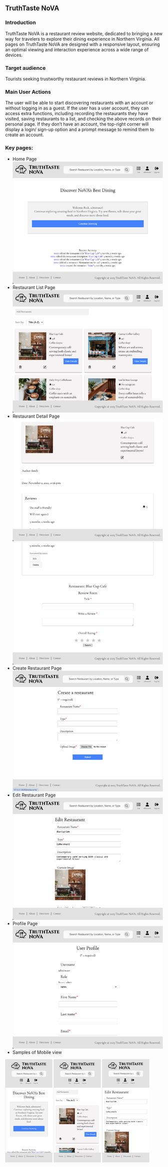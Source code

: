 ## TruthTaste NoVA

### Introduction
TruthTaste NoVA is a restaurant review website, dedicated to bringing a new way for travelers to
explore their dining experience in Northern Virginia. All pages on TruthTaste NoVA are designed with a 
responsive layout, ensuring an optimal viewing and interaction experience across a wide range of devices.

### Target audience
Tourists seeking trustworthy restaurant reviews in Northern Virginia.

### Main User Actions
The user will be able to start discovering restaurants with an account or without logging in as a
guest. If the user has a user account, they can access extra functions, including recording the
restaurants they have visited, saving restaurants to a list, and checking the above records on their
personal page. If they don’t have an account, the top-right corner will display a login/ sign-up
option and a prompt message to remind them to create an account.

### Key pages:

* Home Page 
![Screenshot](screenshots/homepage.png)
* Restaurant List Page 
![restaurant-list.png](screenshots%2Frestaurant-list.png)
* Restaurant Detail Page 
![Screenshot](screenshots/restaurant-detail-1.png)
![Screenshot](screenshots/restaurant-detail-2.png)
* Create Restaurant Page 
![create-restaurant.png](screenshots%2Fcreate-restaurant.png)
* Edit Restaurant Page
![edit-restaurant.png](screenshots%2Fedit-restaurant.png)
* Profile Page
![profile-page.png](screenshots%2Fprofile-page.png)
* Samples of Mobile view 

<img src="screenshots/mobile-home-page.png" alt="mobile-home-page" style="width: auto; max-width: 30%; height: auto;"/>
<img src="screenshots/mobile-restaurant-list.png" alt="mobile-restaurant-list" style="width: auto; max-width: 30%; height: auto;"/>
<img src="screenshots/mobile-edit-restaurant.png" alt="mobile-edit-restaurant" style="width: auto; max-width: 30%; height: auto;"/>

